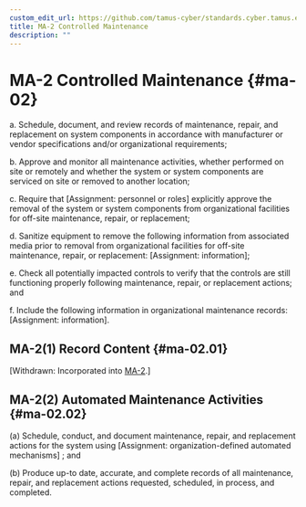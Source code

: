 ```yaml
---
custom_edit_url: https://github.com/tamus-cyber/standards.cyber.tamus.edu/tree/main/content/tamus.edu/TAMUS_profile.xml
title: MA-2 Controlled Maintenance
description: ""
---
```


# MA-2 Controlled Maintenance {#ma-02}

a. Schedule, document, and review records of maintenance, repair, and replacement on system components in accordance with manufacturer or vendor specifications and/or organizational requirements;

b. Approve and monitor all maintenance activities, whether performed on site or remotely and whether the system or system components are serviced on site or removed to another location;

c. Require that [Assignment: personnel or roles] explicitly approve the removal of the system or system components from organizational facilities for off-site maintenance, repair, or replacement;

d. Sanitize equipment to remove the following information from associated media prior to removal from organizational facilities for off-site maintenance, repair, or replacement: [Assignment: information];

e. Check all potentially impacted controls to verify that the controls are still functioning properly following maintenance, repair, or replacement actions; and

f. Include the following information in organizational maintenance records: [Assignment: information].

## MA-2(1) Record Content {#ma-02.01}

[Withdrawn: Incorporated into [MA-2](../ma/ma-02#ma-02).]

## MA-2(2) Automated Maintenance Activities {#ma-02.02}

(a) Schedule, conduct, and document maintenance, repair, and replacement actions for the system using [Assignment: organization-defined automated mechanisms] ; and

(b) Produce up-to date, accurate, and complete records of all maintenance, repair, and replacement actions requested, scheduled, in process, and completed.

